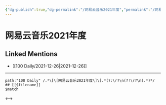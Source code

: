 ```yaml
---
{"dg-publish":true,"dg-permalink":"/网易云音乐2021年度","permalink":"/网易云音乐2021年度/"}
---
```


# 网易云音乐2021年度

## Linked Mentions
- [[100 Daily/2021-12-26\|2021-12-26]]


---

```expander
path:"100 Daily" /.*\[\[网易云音乐2021年度\]\].*(?:\r?\n(?!\r?\n).*)*/
## [[$filename]]
$match
```

<-->